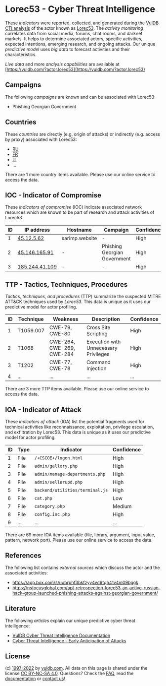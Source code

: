 # Lorec53 - Cyber Threat Intelligence

These _indicators_ were reported, collected, and generated during the [VulDB CTI analysis](https://vuldb.com/?kb.cti) of the actor known as [Lorec53](https://vuldb.com/?actor.lorec53). The _activity monitoring_ correlates data from social media, forums, chat rooms, and darknet markets. It helps to determine associated actors, specific activities, expected intentions, emerging research, and ongoing attacks. Our unique _predictive model_ uses _big data_ to forecast activities and their characteristics.

_Live data_ and more _analysis capabilities_ are available at [https://vuldb.com/?actor.lorec53](https://vuldb.com/?actor.lorec53)

## Campaigns

The following _campaigns_ are known and can be associated with Lorec53:

* Phishing Georgian Government

## Countries

These _countries_ are directly (e.g. origin of attacks) or indirectly (e.g. access by proxy) associated with Lorec53:

* [RU](https://vuldb.com/?country.ru)
* [FR](https://vuldb.com/?country.fr)
* [IT](https://vuldb.com/?country.it)
* ...

There are 1 more country items available. Please use our online service to access the data.

## IOC - Indicator of Compromise

These _indicators of compromise_ (IOC) indicate associated network resources which are known to be part of research and attack activities of Lorec53.

ID | IP address | Hostname | Campaign | Confidence
-- | ---------- | -------- | -------- | ----------
1 | [45.12.5.62](https://vuldb.com/?ip.45.12.5.62) | sarimp.website | - | High
2 | [45.146.165.91](https://vuldb.com/?ip.45.146.165.91) | - | Phishing Georgian Government | High
3 | [185.244.41.109](https://vuldb.com/?ip.185.244.41.109) | - | - | High

## TTP - Tactics, Techniques, Procedures

_Tactics, techniques, and procedures_ (TTP) summarize the suspected MITRE ATT&CK techniques used by _Lorec53_. This data is unique as it uses our predictive model for actor profiling.

ID | Technique | Weakness | Description | Confidence
-- | --------- | -------- | ----------- | ----------
1 | T1059.007 | CWE-79, CWE-80 | Cross Site Scripting | High
2 | T1068 | CWE-264, CWE-269, CWE-284 | Execution with Unnecessary Privileges | High
3 | T1202 | CWE-77, CWE-78 | Command Injection | High
4 | ... | ... | ... | ...

There are 3 more TTP items available. Please use our online service to access the data.

## IOA - Indicator of Attack

These _indicators of attack_ (IOA) list the potential fragments used for technical activities like reconnaissance, exploitation, privilege escalation, and exfiltration by Lorec53. This data is unique as it uses our predictive model for actor profiling.

ID | Type | Indicator | Confidence
-- | ---- | --------- | ----------
1 | File | `/+CSCOE+/logon.html` | High
2 | File | `admin/gallery.php` | High
3 | File | `admin/manage-departments.php` | High
4 | File | `admin/sellerupd.php` | High
5 | File | `backend/utilities/terminal.js` | High
6 | File | `cat.php` | Low
7 | File | `category.php` | Medium
8 | File | `config.inc.php` | High
9 | ... | ... | ...

There are 69 more IOA items available (file, library, argument, input value, pattern, network port). Please use our online service to access the data.

## References

The following list contains _external sources_ which discuss the actor and the associated activities:

* https://app.box.com/s/uobrphf3bkfzyy4wt9tqh41v4m09bggk
* https://nsfocusglobal.com/apt-retrospection-lorec53-an-active-russian-hack-group-launched-phishing-attacks-against-georgian-government/

## Literature

The following _articles_ explain our unique predictive cyber threat intelligence:

* [VulDB Cyber Threat Intelligence Documentation](https://vuldb.com/?kb.cti)
* [Cyber Threat Intelligence - Early Anticipation of Attacks](https://www.scip.ch/en/?labs.20201022)

## License

(c) [1997-2022](https://vuldb.com/?kb.changelog) by [vuldb.com](https://vuldb.com/?kb.about). All data on this page is shared under the license [CC BY-NC-SA 4.0](https://creativecommons.org/licenses/by-nc-sa/4.0/). Questions? Check the [FAQ](https://vuldb.com/?kb.faq), read the [documentation](https://vuldb.com/?kb) or [contact us](https://vuldb.com/?contact)!

